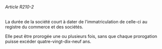 ###### Article R210-2

La durée de la société court à dater de l'immatriculation de celle-ci au registre du commerce et des sociétés.

Elle peut être prorogée une ou plusieurs fois, sans que chaque prorogation puisse excéder quatre-vingt-dix-neuf ans.

